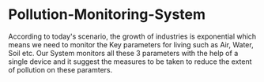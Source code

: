 # Pollution-Monitoring-System
According to today's scenario, the growth of industries is exponential which means we need to monitor the Key parameters for living such as Air, Water, Soil etc. Our System monitors all these 3 parameters with the help of a single device and it  suggest the measures to be taken to reduce the extent of pollution on these paramters.
